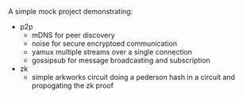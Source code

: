 A simple mock project demonstrating:

- p2p
  - mDNS for peer discovery
  - noise for secure encryptoed communication
  - yamux multiple streams over a single connection
  - gossipsub for message broadcasting and subscription
- zk
  - simple arkworks circuit doing a pederson hash in a circuit and propogating the zk proof
